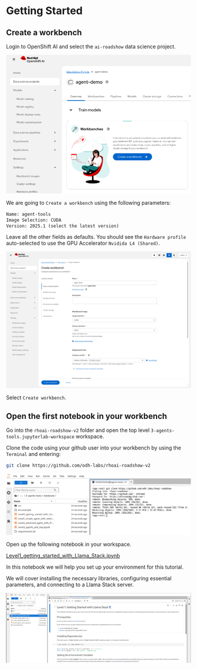 # Getting Started

## Create a workbench

Login to OpenShift AI and select the `ai-roadshow` data science project.

![images/create-workbench.png](images/create-workbench.png)

We are going to `Create a workbench` using the following parameters:

    Name: agent-tools
    Image Selection: CUDA
    Version: 2025.1 (select the latest version)

Leave all the other fields as defaults. You should see the `Hardware profile` auto-selected to use the GPU Accelerator `Nvidida L4 (Shared)`.

![images/cuda-workbench.png](images/cuda-workbench.png)

Select `Create workbench`.

## Open the first notebook in your workbench

Go into the `rhoai-roadshow-v2` folder and open the top level `3-agents-tools.jupyterlab-workspace` workspace.

Clone the code using your github user into your workbench by using the `Terminal` and entering:

```bash
git clone https://github.com/odh-labs/rhoai-roadshow-v2
```

![images/clone-code.png](images/clone-code.png)

Open up the following notebook in your workspace.

<a href="https://github.com/odh-labs/rhoai-roadshow-v2/blob/main/docs/3-agents-tools/notebooks/Level1_getting_started_with_Llama_Stack.ipynb" target="_blank">Level1_getting_started_with_Llama_Stack.ipynb</a>

In this notebook we will help you set up your environment for this tutorial.

We will cover installing the necessary libraries, configuring essential parameters, and connecting to a Llama Stack server.

![images/level1-getting-started.png](images/level1-getting-started.png)
